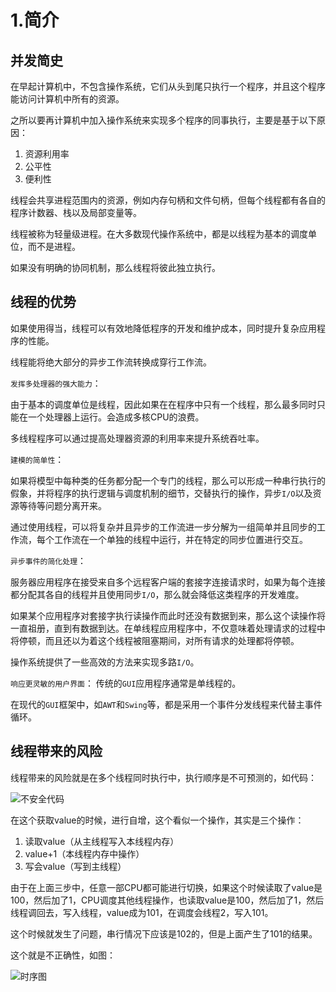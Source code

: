 # 1.简介
## 并发简史
在早起计算机中，不包含操作系统，它们从头到尾只执行一个程序，并且这个程序能访问计算机中所有的资源。

之所以要再计算机中加入操作系统来实现多个程序的同事执行，主要是基于以下原因：
1. 资源利用率
2. 公平性
3. 便利性

线程会共享进程范围内的资源，例如内存句柄和文件句柄，但每个线程都有各自的程序计数器、栈以及局部变量等。

线程被称为轻量级进程。在大多数现代操作系统中，都是以线程为基本的调度单位，而不是进程。

如果没有明确的协同机制，那么线程将彼此独立执行。

## 线程的优势
如果使用得当，线程可以有效地降低程序的开发和维护成本，同时提升复杂应用程序的性能。

线程能将绝大部分的异步工作流转换成穿行工作流。

`发挥多处理器的强大能力`：

由于基本的调度单位是线程，因此如果在在程序中只有一个线程，那么最多同时只能在一个处理器上运行。会造成多核CPU的浪费。

多线程程序可以通过提高处理器资源的利用率来提升系统吞吐率。

`建模的简单性`：

如果将模型中每种类的任务都分配一个专门的线程，那么可以形成一种串行执行的假象，并将程序的执行逻辑与调度机制的细节，交替执行的操作，异步`I/O`以及资源等待等问题分离开来。

通过使用线程，可以将复杂并且异步的工作流进一步分解为一组简单并且同步的工作流，每个工作流在一个单独的线程中运行，并在特定的同步位置进行交互。

`异步事件的简化处理`：

服务器应用程序在接受来自多个远程客户端的套接字连接请求时，如果为每个连接都分配其各自的线程并且使用同步`I/O`，那么就会降低这类程序的开发难度。

如果某个应用程序对套接字执行读操作而此时还没有数据到来，那么这个读操作将一直祖册，直到有数据到达。在单线程应用程序中，不仅意味着处理请求的过程中将停顿，而且还以为着这个线程被阻塞期间，对所有请求的处理都将停顿。


操作系统提供了一些高效的方法来实现多路`I/O`。

`响应更灵敏的用户界面`：
传统的`GUI`应用程序通常是单线程的。

在现代的`GUI`框架中，如`AWT`和`Swing`等，都是采用一个事件分发线程来代替主事件循环。

## 线程带来的风险

线程带来的风险就是在多个线程同时执行中，执行顺序是不可预测的，如代码：

![不安全代码](https://tvax1.sinaimg.cn/large/005VwC5mly1g82gvyu36fj30he07m0u2.jpg)

在这个获取value的时候，进行自增，这个看似一个操作，其实是三个操作：
1. 读取value（从主线程写入本线程内存）
2. value+1（本线程内存中操作）
3. 写会value（写到主线程）

由于在上面三步中，任意一部CPU都可能进行切换，如果这个时候读取了value是100，然后加了1，CPU调度其他线程操作，也读取value是100，然后加了1，然后线程调回去，写入线程，value成为101，在调度会线程2，写入101。

这个时候就发生了问题，串行情况下应该是102的，但是上面产生了101的结果。

这个就是不正确性，如图：

![时序图](https://tva1.sinaimg.cn/large/005VwC5mly1g82h5i7rapj311x0et13w.jpg)
